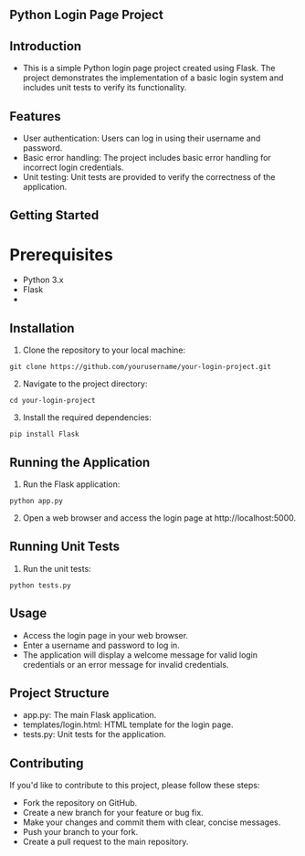 ## Python Login Page Project

## Introduction
- This is a simple Python login page project created using Flask. The project demonstrates the implementation of a basic login system and includes unit tests to verify its functionality.

## Features
- User authentication: Users can log in using their username and password.
- Basic error handling: The project includes basic error handling for incorrect login credentials.
- Unit testing: Unit tests are provided to verify the correctness of the application.

## Getting Started
# Prerequisites

- Python 3.x
- Flask
- 
## Installation
1. Clone the repository to your local machine:
```
git clone https://github.com/yourusername/your-login-project.git
```
2. Navigate to the project directory:
```
cd your-login-project
```
3. Install the required dependencies:
```
pip install Flask
```
## Running the Application
1. Run the Flask application:
```
python app.py
```
2. Open a web browser and access the login page at http://localhost:5000.

## Running Unit Tests

1. Run the unit tests:
```
python tests.py
```
## Usage
- Access the login page in your web browser.
- Enter a username and password to log in.
- The application will display a welcome message for valid login credentials or an error message for invalid credentials.

## Project Structure

- app.py: The main Flask application.
- templates/login.html: HTML template for the login page.
- tests.py: Unit tests for the application.

## Contributing
If you'd like to contribute to this project, please follow these steps:

- Fork the repository on GitHub.
- Create a new branch for your feature or bug fix.
- Make your changes and commit them with clear, concise messages.
- Push your branch to your fork.
- Create a pull request to the main repository.

